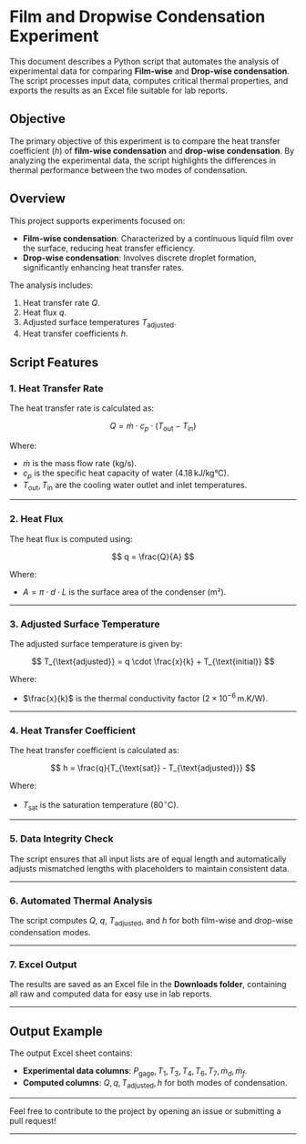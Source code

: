 
# Film and Dropwise Condensation Experiment  

This document describes a Python script that automates the analysis of experimental data for comparing **Film-wise** and **Drop-wise condensation**. The script processes input data, computes critical thermal properties, and exports the results as an Excel file suitable for lab reports.  


## Objective  

The primary objective of this experiment is to compare the heat transfer coefficient ($h$) of **film-wise condensation** and **drop-wise condensation**. By analyzing the experimental data, the script highlights the differences in thermal performance between the two modes of condensation.  



## Overview  

This project supports experiments focused on:  
- **Film-wise condensation**: Characterized by a continuous liquid film over the surface, reducing heat transfer efficiency.  
- **Drop-wise condensation**: Involves discrete droplet formation, significantly enhancing heat transfer rates.  

The analysis includes:  
1. Heat transfer rate $Q$.  
2. Heat flux $q$.  
3. Adjusted surface temperatures $T_{\text{adjusted}}$.  
4. Heat transfer coefficients $h$.  



## Script Features  

### 1. Heat Transfer Rate  
The heat transfer rate is calculated as:  

$$  
Q = \dot{m} \cdot c_p \cdot (T_{\text{out}} - T_{\text{in}})  
$$  

Where:  
- $\dot{m}$ is the mass flow rate (kg/s).  
- $c_p$ is the specific heat capacity of water ($4.18 \, \text{kJ/kg°C}$).  
- $T_{\text{out}}, T_{\text{in}}$ are the cooling water outlet and inlet temperatures.  

---

### 2. Heat Flux  
The heat flux is computed using:  

$$  
q = \frac{Q}{A}  
$$  

Where:  
- $A = \pi \cdot d \cdot L$ is the surface area of the condenser (m²).  

---

### 3. Adjusted Surface Temperature  
The adjusted surface temperature is given by:  

$$  
T_{\text{adjusted}} = q \cdot \frac{x}{k} + T_{\text{initial}}  
$$  

Where:  
- $\frac{x}{k}$ is the thermal conductivity factor ($2 \times 10^{-6} \, \text{m.K/W}$).  

---

### 4. Heat Transfer Coefficient  
The heat transfer coefficient is calculated as:  

$$  
h = \frac{q}{T_{\text{sat}} - T_{\text{adjusted}}}  
$$  

Where:  
- $T_{\text{sat}}$ is the saturation temperature ($80^\circ\text{C}$).  

---

### 5. Data Integrity Check  
The script ensures that all input lists are of equal length and automatically adjusts mismatched lengths with placeholders to maintain consistent data.  

---

### 6. Automated Thermal Analysis  
The script computes $Q$, $q$, $T_{\text{adjusted}}$, and $h$ for both film-wise and drop-wise condensation modes.  

---

### 7. Excel Output  
The results are saved as an Excel file in the **Downloads folder**, containing all raw and computed data for easy use in lab reports.  

---

## Output Example  
The output Excel sheet contains:  
- **Experimental data columns**: $P_{\text{gage}}, T_1, T_3, T_4, T_6, T_7, \dot{m}_d, \dot{m}_f$.  
- **Computed columns**: $Q, q, T_{\text{adjusted}}, h$ for both modes of condensation.  

---

Feel free to contribute to the project by opening an issue or submitting a pull request!  

---  

